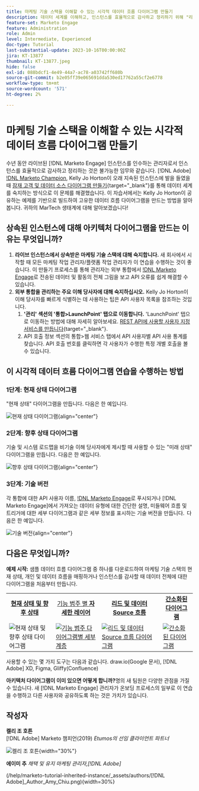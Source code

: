 ```yaml
---
title: 마케팅 기술 스택을 이해할 수 있는 시각적 데이터 흐름 다이어그램 만들기
description: 데이터 세계를 이해하고, 인스턴스를 효율적으로 감사하고 정리하기 위해 "리드 및 데이터 소스"의 다이어그램을 만드는 방법을 알아봅니다.
feature-set: Marketo Engage
feature: Administration
role: Admin
level: Intermediate, Experienced
doc-type: Tutorial
last-substantial-update: 2023-10-16T00:00:00Z
jira: KT-13877
thumbnail: KT-13877.jpeg
hide: false
exl-id: 088bdcf1-4e49-44a7-ac78-a03742ff680b
source-git-commit: b2e05ff39e065691dda530ed17762a55cf2e6778
workflow-type: tm+mt
source-wordcount: '571'
ht-degree: 2%

---
```


# 마케팅 기술 스택을 이해할 수 있는 시각적 데이터 흐름 다이어그램 만들기

수년 동안 라이브된 [!DNL Marketo Engage] 인스턴스를 인수하는 관리자로서 인스턴스를 효율적으로 감사하고 정리하는 것은 불가능한 임무와 같습니다. [!DNL Adobe] [!DNL Marketo Champion](2019), Kelly Jo Horton이 오래 지속된 인스턴스에 발을 들였을 때 [잠재 고객 및 데이터 소스 다이어그램 만들기](https://nation.marketo.com/t5/employee-blogs/understand-your-marketing-technology-and-data-create-this/ba-p/296774){target="_blank"}를 통해 데이터 세계를 숙지하는 방식으로 이 문제를 해결했습니다. 이 자습서에서는 Kelly Jo Horton이 공유하는 예제를 기반으로 빌드하여 고유한 데이터 흐름 다이어그램을 만드는 방법을 알아봅니다. 귀하의 MarTech 생태계에 대해 알아보겠습니다!

## 상속된 인스턴스에 대해 아키텍처 다이어그램을 만드는 이유는 무엇입니까?

1. **라이브 인스턴스에서 상속받은 마케팅 기술 스택에 대해 숙지합니다.** 새 회사에서 시작할 때 모든 마케팅 작업 관리자/플랫폼 작업 관리자가 이 연습을 수행하는 것이 좋습니다. 이 만들기 프로세스를 통해 관리자는 외부 통합에서 [!DNL Marketo Engage](으)로 전송된 데이터 및 활동의 전체 그림을 보고 API 오류를 쉽게 해결할 수 있습니다.
2. **외부 통합을 관리하는 주요 이해 당사자에 대해 숙지하십시오.** Kelly Jo Horton이 이해 당사자를 빠르게 식별하는 데 사용하는 팁은 API 사용자 목록을 참조하는 것입니다.
   1. **&#39;관리&#39; 섹션의 &#39;통합>LaunchPoint&#39; 탭으로 이동합니다.** &#39;LaunchPoint&#39; 탭으로 이동하는 방법에 대해 자세히 알아보세요. [REST API에 사용할 사용자 지정 서비스를 만듭니다](https://experienceleague.adobe.com/docs/marketo/using/product-docs/administration/additional-integrations/create-a-custom-service-for-use-with-rest-api.html){target="_blank"}.
   2. API 호출 정보 섹션의 통합>웹 서비스 탭에서 API 사용자별 API 사용 통계를 찾습니다. API 호출 번호를 클릭하면 각 사용자가 수행한 특정 개별 호출을 볼 수 있습니다.

## 이 시각적 데이터 흐름 다이어그램 연습을 수행하는 방법

### 1단계: 현재 상태 다이어그램

&quot;현재 상태&quot; 다이어그램을 만듭니다. 다음은 한 예입니다.

![현재 상태 다이어그램](/help/marketo-tutorial-inherited-instance/_assets/data-flow-diagram/Current_State_Lead_Data_Sources_KellyJo_Horton.png){align="center"}


### 2단계: 향후 상태 다이어그램

기술 및 시스템 로드맵을 비기술 이해 당사자에게 제시할 때 사용할 수 있는 &quot;미래 상태&quot; 다이어그램을 만듭니다. 다음은 한 예입니다.

![향후 상태 다이어그램](/help/marketo-tutorial-inherited-instance/_assets/data-flow-diagram/Future-State-Lead-Data-Sources-KellyJo-Horton.png){align="center"}

### 3단계: 기술 버전

각 통합에 대한 API 사용자 이름, [!DNL Marketo Engage](으)로 푸시되거나 [!DNL Marketo Engage]에서 가져오는 데이터 유형에 대한 간단한 설명, 미들웨어 흐름 및 트리거에 대한 세부 다이어그램과 같은 세부 정보를 표시하는 기술 버전을 만듭니다.  다음은 한 예입니다.

![기술 버전](/help/marketo-tutorial-inherited-instance/_assets/data-flow-diagram/Lead-Data-Source-Diagram-KellyJo-Horton.png){align="center"}


## 다음은 무엇입니까?

**예제 시작:**
샘플 데이터 흐름 다이어그램 중 하나를 다운로드하여 마케팅 기술 스택의 현재 상태, 개인 및 데이터 흐름을 매핑하거나 인스턴스를 감사할 때 데이터 전체에 대한 다이어그램을 처음부터 만듭니다.


<table style="table-layout:fixed">
   <tr>  
      <td style="border: 0;">
      <div style="text-align: center;">
          <a href="./_assets/downloads/Current_Future_State_Lead_Data_Sources.zip">
            <strong>현재 상태 및 향후 상태</strong>
         </a>
      </div>
      </td>
      <td style="border: 0;">
      <div style="text-align: center;">
         <a href="./_assets/downloads/Detailed_Layers_by_Functional_Category_Stacked_Technologies.zip">
         기능 범주 </strong>별 <strong>자세한 레이어   
         </a>
      </div>
      </td>
      <td style="border: 0;">
         <div style="text-align: center;">
         <a href="./_assets/downloads/Lead_Data_Source.zip">
           <strong>리드 및 데이터 Source 흐름 </strong>  
         </a>
         </div>
       </td> 
       <td style="border: 0;">
         <div style="text-align: center;">
         <a href="./_assets/downloads/Simple_World_Class_Stage_Stack.zip">
          <strong>간소화된 다이어그램</strong>  
         </a>
         </div>
        </td>  
   </tr>
   <tr>
    <td style="border: 0;">
         <div>
          <img alt="현재 상태 및 향후 상태 다이어그램" src="./_assets/Thumbnail_Current-Future State Lead_Data Sources_KellyJo_Horton.png"/>
         </a>
      </div>
      </td>
      <td style="border: 0;">
         <div>
         <a href="./_assets/downloads/Detailed_Layers_by_Functional_Category_Stacked_Technologies.zip">
         <img alt="기능 범주 다이어그램별 세부 계층" src="./_assets/Thumbnail_Detailed_Layers_by_Functional_Category_Stacked_Technologies_KellyJo_Horton.png" />
       </a>
         </div>
      </td>
       <td style="border: 0;">
         <div>
            <a href="./_assets/downloads/Lead_Data_Source.zip">
         <img alt="리드 및 데이터 Source 흐름 다이어그램" src="./_assets/Thumbnail_Lead-Data Source Diagram_KellyJo_Horton.png" />
         </a>
         </div>
      </td>
     <td style="border: 0;">
         <div>
            <a href="./_assets/downloads/Simple_World_Class_Stage_Stack.zip">
             <img alt="간소화된 다이어그램" src="./_assets/Thumbnail_Simple_World_Class_Stage_Stack.png" />
         </a>
         </div>
      </td>
</table>

사용할 수 있는 몇 가지 도구는 다음과 같습니다. draw.io(Google 문서), [!DNL Adobe] XD, Figma, Gliffy(Confluence)

**아키텍처 다이어그램이 이미 있으면 어떻게 합니까?**&#x200B;명의 새 팀원은 다양한 관점을 가질 수 있습니다. 새 [!DNL Marketo Engage] 관리자가 온보딩 프로세스의 일부로 이 연습을 수행하고 다른 사용자와 공유하도록 하는 것은 가치가 있습니다.

## 작성자

**켈리 조 호튼**\
[!DNL Adobe] Marketo 챔피언(2019)
*Etumos의 선임 클라이언트 파트너*

![켈리 조 호튼](/help/marketo-tutorial-inherited-instance/_assets/authors/Customer_Author_Kelly_Jo_Horton.png){width="30%"}

**에이미 추**
*채택 및 유지 마케팅 관리자,[!DNL Adobe]*

(/help/marketo-tutorial-inherited-instance/_assets/authors/[!DNL Adobe]_Author_Amy_Chiu.png){width=30%}
